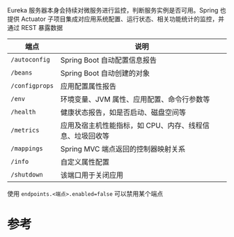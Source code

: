 Eureka 服务器本身会持续对微服务进行监控，判断服务实例是否可用。Spring 也提供 Actuator 子项目集成对应用系统配置、运行状态、相关功能统计的监控，并通过 REST 暴露数据

| 端点             | 说明                             |
| -------------- | ------------------------------ |
| `/autoconfig`  | Spring Boot 自动配置信息报告           |
| `/beans`       | Spring Boot 自动创建的对象            |
| `/configprops` | 应用配置属性报告                       |
| `/env`         | 环境变量、JVM 属性、应用配置、命令行参数等        |
| `/health`      | 健康状态报告，如是否启动、磁盘空间等             |
| `/metrics`     | 应用及宿主机性能指标，如 CPU、内存、线程信息、垃圾回收等 |
| `/mappings`    | Spring MVC 端点返回的控制器映射关系        |
| `/info`        | 自定义属性配置                        |
| `/shutdown`    | 该端口用于关闭应用                      |

使用 `endpoints.<端点>.enabled=false` 可以禁用某个端点

# 参考

